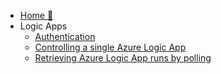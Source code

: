 <!-- markdownlint-disable -->

* [Home :house_with_garden:](/)
* Logic Apps
  * [Authentication](logic-apps/authentication.md)
  * [Controlling a single Azure Logic App](/logic-apps/control-single-logicapp.md)
  * [Retrieving Azure Logic App runs by polling](/logic-apps/polling-logicapp-runs.md)
